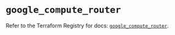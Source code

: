 # `google_compute_router`

Refer to the Terraform Registry for docs: [`google_compute_router`](https://registry.terraform.io/providers/hashicorp/google/6.39.0/docs/resources/compute_router).
